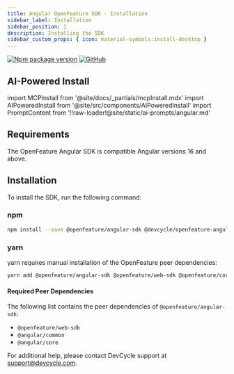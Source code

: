 ```yaml
---
title: Angular OpenFeature SDK - Installation
sidebar_label: Installation
sidebar_position: 1
description: Installing the SDK
sidebar_custom_props: { icon: material-symbols:install-desktop }
---
```


[![Npm package version](https://badgen.net/npm/v/@devcycle/openfeature-angular-provider)](https://www.npmjs.com/package/@devcycle/openfeature-angular-provider)
[![GitHub](https://img.shields.io/github/stars/devcyclehq/js-sdks.svg?style=social&label=Star&maxAge=2592000)](https://github.com/devcyclehq/js-sdks)

## AI-Powered Install

import MCPInstall from '@site/docs/_partials/mcpInstall.mdx'
import AIPoweredInstall from '@site/src/components/AIPoweredInstall'
import PromptContent from '!!raw-loader!@site/static/ai-prompts/angular.md'

<MCPInstall />

<AIPoweredInstall promptContent={PromptContent} />

## Requirements

The OpenFeature Angular SDK is compatible Angular versions 16 and above.

## Installation

To install the SDK, run the following command:

[//]: # 'wizard-install-start'
### npm

```bash
npm install --save @openfeature/angular-sdk @devcycle/openfeature-angular-provider
```
[//]: # 'wizard-install-end'

### yarn

yarn requires manual installation of the OpenFeature peer dependencies:

```bash
yarn add @openfeature/angular-sdk @openfeature/web-sdk @openfeature/core @devcycle/openfeature-angular-provider
```

#### Required Peer Dependencies

The following list contains the peer dependencies of `@openfeature/angular-sdk`:

- `@openfeature/web-sdk`
- `@angular/common`
- `@angular/core`

For additional help, please contact DevCycle support at [support@devcycle.com](mailto:support@devcycle.com).
